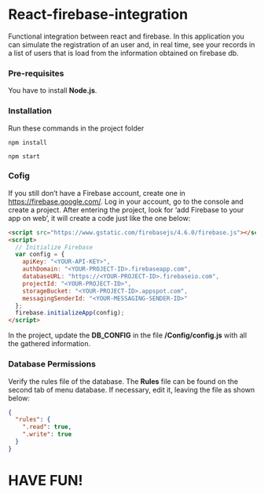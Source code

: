 # React-firebase-integration
Functional integration between react and firebase. In this application you can simulate the registration of an user and, in real time, see your records in a list of users that is load from the information obtained on firebase db.

### Pre-requisites
You have to install **Node.js**.

### Installation
Run these commands in the project folder

`npm install`

`npm start`

### Cofig
If you still don’t have a Firebase account, create one in https://firebase.google.com/. Log in your account, go to the console and create a project. After entering the project, look for ‘add Firebase to your app on web’, it will create a code just like the one below:

```html
<script src="https://www.gstatic.com/firebasejs/4.6.0/firebase.js"></script>
<script>
  // Initialize Firebase
  var config = {
    apiKey: "<YOUR-API-KEY>",
    authDomain: "<YOUR-PROJECT-ID>.firebaseapp.com",
    databaseURL: "https://<YOUR-PROJECT-ID>.firebaseio.com",
    projectId: "<YOUR-PROJECT-ID>",
    storageBucket: "<YOUR-PROJECT-ID>.appspot.com",
    messagingSenderId: "<YOUR-MESSAGING-SENDER-ID>"
  };
  firebase.initializeApp(config);
</script>
```
In the project, update the **DB_CONFIG** in the file **/Config/config.js** with all the gathered information.

### Database Permissions
Verify the rules file of the database. The **Rules** file can be found on the second tab of menu database. If necessary, edit it, leaving the file as shown below:

```json
{
  "rules": {
    ".read": true,
    ".write": true
  }
}
```
# HAVE FUN!
 
 
